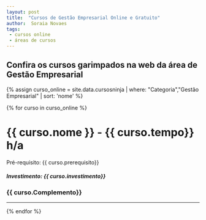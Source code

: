 ```yaml
---
layout: post
title:  "Cursos de Gestão Empresarial Online e Gratuito"
author:  Soraia Novaes
tags: 
 - cursos online
 - áreas de cursos
---
```



## Confira os cursos garimpados na web da área de Gestão Empresarial

 {% assign curso_online = site.data.cursosninja | where: "Categoria","Gestão Empresarial" | sort: 'nome'  %}

{% for curso in curso_online %}
<h1 class="post-title">{{ curso.nome }} - {{ curso.tempo}} h/a</h1>

<p>Pré-requisito: {{ curso.prerequisito}}</p>

<h5>Investimento: {{ curso.investimento}}</h5>
<h3>{{ curso.Complemento}}</h3>
<hr>

 {% endfor %}      
